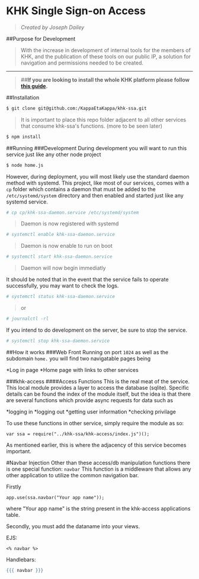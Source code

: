 # KHK Single Sign-on Access
> _Created by Joseph Dailey_


##Purpose for Development
>With the increase in development of internal tools for the members of KHK, and the publication of these tools on our public IP, a solution for navigation and permissions needed to be created. 

---

>##**If you are looking to install the whole KHK platform please follow [this guide](https://github.com/KappaEtaKappa/khk-web).**

##Installation
```bash
$ git clone git@github.com:/KappaEtaKappa/khk-ssa.git
```

>It is important to place this repo folder adjacent to all other services that consume khk-ssa's functions. (more to be seen later)

```bash
$ npm install
```

##Running
###Development
During development you will want to run this service just like any other node project
```bash
$ node home.js
```

However, during deployment, you will most likely use the standard daemon method with systemd. This project, like most of our services, comes with a `cp` folder which contains a daemon that must be added to the `/etc/systemd/system` directory and then enabled and started just like any systemd service.
```bash
# cp cp/khk-ssa-daemon.service /etc/systemd/system
```

>Daemon is now registered with systemd

```bash
# systemctl enable khk-ssa-daemon.service
```

>Daemon is now enable to run on boot

```bash
# systemctl start khk-ssa-daemon.service
```

>Daemon will now begin immediatly

It should be noted that in the event that the service fails to operate successfully, you may want to check the logs.
```bash
# systemctl status khk-ssa-daemon.service
```

>or

```bash
# journalctl -rl
```

If you intend to do development on the server, be sure to stop the service.
```bash
# systemctl stop khk-ssa-daemon.service
```

##How it works
###Web Front
Running on port `1024` as well as the subdomain `home.` you will find two navigatable pages being

*Log in page
*Home page with links to other services

###khk-access
####Access Functions
This is the real meat of the service. This local module provides a layer to access the database (sqlite). Specific details can be found the index of the module itself, but the idea is that there are several functions which provide async requests for data such as

*logging in
*logging out
*getting user information
*checking privilage

To use these functions in other service, simply require the module as so:
```node
var ssa = require("../khk-ssa/khk-access/index.js")();
```

As mentioned earlier, this is where the adjacency of this service becomes important.

#Navbar Injection
Other than these access/db manipulation functions there is one special function: `navbar`
This function is a middleware that allows any other application to utilize the common navigation bar.

Firstly
```node
app.use(ssa.navbar("Your app name"));
```
where "Your app name" is the string present in the khk-access applications table.

Secondly, you must add the dataname into your views.

EJS:

```ejs
<% navbar %>
```

Handlebars:

```hbs
{{{ navbar }}}
```
